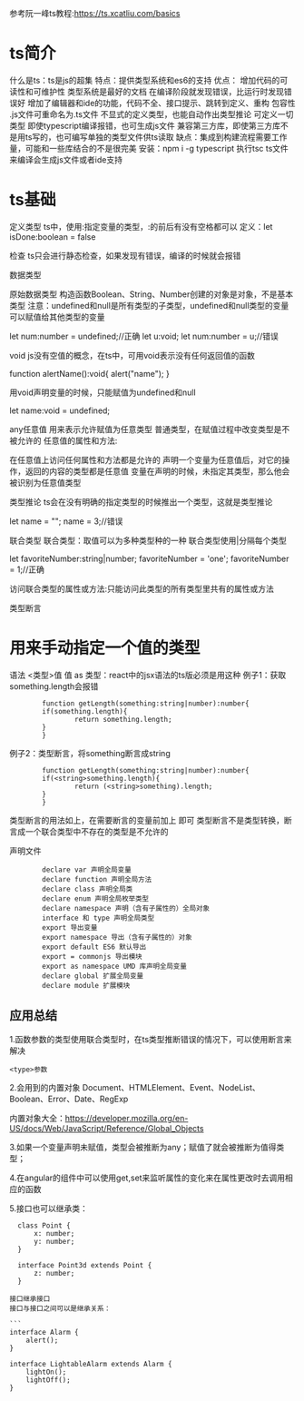 参考阮一峰ts教程:https://ts.xcatliu.com/basics

# ts简介
什么是ts：ts是js的超集
特点：提供类型系统和es6的支持
优点：
增加代码的可读性和可维护性
类型系统是最好的文档
在编译阶段就发现错误，比运行时发现错误好
增加了编辑器和ide的功能，代码不全、接口提示、跳转到定义、重构
包容性
.js文件可重命名为.ts文件
不显式的定义类型，也能自动作出类型推论
可定义一切类型
即使typescript编译报错，也可生成js文件
兼容第三方库，即使第三方库不是用ts写的，也可编写单独的类型文件供ts读取
缺点：集成到构建流程需要工作量，可能和一些库结合的不是很完美
安装：npm i -g typescript 执行tsc ts文件来编译会生成js文件或者ide支持
# ts基础
定义类型
ts中，使用:指定变量的类型，:的前后有没有空格都可以
定义：let isDone:boolean = false

检查
ts只会进行静态检查，如果发现有错误，编译的时候就会报错

数据类型

原始数据类型
构造函数Boolean、String、Number创建的对象是对象，不是基本类型
注意：undefined和null是所有类型的子类型，undefined和null类型的变量可以赋值给其他类型的变量

let num:number = undefined;//正确
let u:void;
let num:number  = u;//错误

void
js没有空值的概念，在ts中，可用void表示没有任何返回值的函数

function alertName():void{
  alert("name");
}

用void声明变量的时候，只能赋值为undefined和null

let name:void = undefined;

any任意值
用来表示允许赋值为任意类型
普通类型，在赋值过程中改变类型是不被允许的
任意值的属性和方法:

在任意值上访问任何属性和方法都是允许的
声明一个变量为任意值后，对它的操作，返回的内容的类型都是任意值
变量在声明的时候，未指定其类型，那么他会被识别为任意值类型

类型推论
ts会在没有明确的指定类型的时候推出一个类型，这就是类型推论

let name = "";
name = 3;//错误

联合类型
联合类型：取值可以为多种类型种的一种
联合类型使用|分隔每个类型

let favoriteNumber:string|number;
favoriteNumber = 'one';
favoriteNumber = 1;//正确

访问联合类型的属性或方法:只能访问此类型的所有类型里共有的属性或方法

类型断言

#  用来手动指定一个值的类型
语法
<类型>值
值 as 类型：react中的jsx语法的ts版必须是用这种
例子1：获取something.length会报错
```
        function getLength(something:string|number):number{
        if(something.length){
                return something.length;
        }
        }
```

例子2：类型断言，将something断言成string

```
        function getLength(something:string|number):number{
        if(<string>something.length){
                return (<string>something).length;
        }
        }
```

类型断言的用法如上，在需要断言的变量前加上 即可
类型断言不是类型转换，断言成一个联合类型中不存在的类型是不允许的

声明文件
```
        declare var 声明全局变量
        declare function 声明全局方法
        declare class 声明全局类
        declare enum 声明全局枚举类型
        declare namespace 声明（含有子属性的）全局对象
        interface 和 type 声明全局类型
        export 导出变量
        export namespace 导出（含有子属性的）对象
        export default ES6 默认导出
        export = commonjs 导出模块
        export as namespace UMD 库声明全局变量
        declare global 扩展全局变量
        declare module 扩展模块
```

## 应用总结
 1.函数参数的类型使用联合类型时，在ts类型推断错误的情况下，可以使用断言来解决 
 ```
 <type>参数
 ```
 2.会用到的内置对象
 Document、HTMLElement、Event、NodeList、Boolean、Error、Date、RegExp
 
 内置对象大全：https://developer.mozilla.org/en-US/docs/Web/JavaScript/Reference/Global_Objects
 
 3.如果一个变量声明未赋值，类型会被推断为any；赋值了就会被推断为值得类型；
 
 4.在angular的组件中可以使用get,set来监听属性的变化来在属性更改时去调用相应的函数
 
  5.接口也可以继承类：
  ```
    class Point {
        x: number;
        y: number;
    }

    interface Point3d extends Point {
        z: number;
    }
   ``` 
    接口继承接口
    接口与接口之间可以是继承关系：
    
    ```
    interface Alarm {
        alert();
    }

    interface LightableAlarm extends Alarm {
        lightOn();
        lightOff();
    }
  ```
